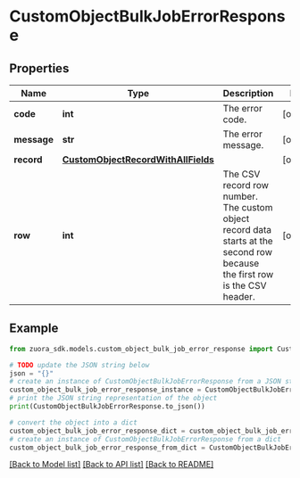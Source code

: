 # CustomObjectBulkJobErrorResponse


## Properties

Name | Type | Description | Notes
------------ | ------------- | ------------- | -------------
**code** | **int** | The error code. | [optional] 
**message** | **str** | The error message. | [optional] 
**record** | [**CustomObjectRecordWithAllFields**](CustomObjectRecordWithAllFields.md) |  | [optional] 
**row** | **int** | The CSV record row number. The custom object record data starts at the second row because the first row is the CSV header. | [optional] 

## Example

```python
from zuora_sdk.models.custom_object_bulk_job_error_response import CustomObjectBulkJobErrorResponse

# TODO update the JSON string below
json = "{}"
# create an instance of CustomObjectBulkJobErrorResponse from a JSON string
custom_object_bulk_job_error_response_instance = CustomObjectBulkJobErrorResponse.from_json(json)
# print the JSON string representation of the object
print(CustomObjectBulkJobErrorResponse.to_json())

# convert the object into a dict
custom_object_bulk_job_error_response_dict = custom_object_bulk_job_error_response_instance.to_dict()
# create an instance of CustomObjectBulkJobErrorResponse from a dict
custom_object_bulk_job_error_response_from_dict = CustomObjectBulkJobErrorResponse.from_dict(custom_object_bulk_job_error_response_dict)
```
[[Back to Model list]](../README.md#documentation-for-models) [[Back to API list]](../README.md#documentation-for-api-endpoints) [[Back to README]](../README.md)


